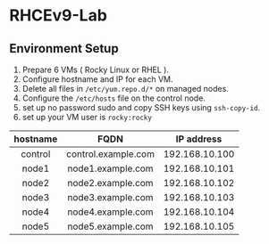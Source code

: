 # RHCEv9-Lab 

## Environment Setup

1. Prepare 6 VMs ( Rocky Linux or RHEL ).
2. Configure hostname and IP for each VM.
3. Delete all files in `/etc/yum.repo.d/*` on managed nodes.
4. Configure the `/etc/hosts` file on the control node.
5. set up no password sudo and copy SSH keys using `ssh-copy-id`.
6. set up your VM user is `rocky:rocky`

| hostname |        FQDN         |   IP address   |
|:--------:|:-------------------:|:--------------:|
| control  | control.example.com | 192.168.10.100 |
|  node1   |  node1.example.com  | 192.168.10.101 |
|  node2   |  node2.example.com  | 192.168.10.102 |
|  node3   |  node3.example.com  | 192.168.10.103 |
|  node4   |  node4.example.com  | 192.168.10.104 |
|  node5   |  node5.example.com  | 192.168.10.105 |
